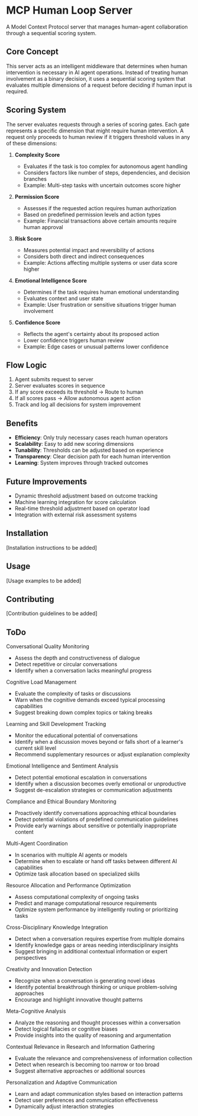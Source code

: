 # MCP Human Loop Server

A Model Context Protocol server that manages human-agent collaboration through a sequential scoring system.

## Core Concept

This server acts as an intelligent middleware that determines when human intervention is necessary in AI agent operations. Instead of treating human involvement as a binary decision, it uses a sequential scoring system that evaluates multiple dimensions of a request before deciding if human input is required.

## Scoring System

The server evaluates requests through a series of scoring gates. Each gate represents a specific dimension that might require human intervention. A request only proceeds to human review if it triggers threshold values in any of these dimensions:

1. **Complexity Score**
   - Evaluates if the task is too complex for autonomous agent handling
   - Considers factors like number of steps, dependencies, and decision branches
   - Example: Multi-step tasks with uncertain outcomes score higher

2. **Permission Score**
   - Assesses if the requested action requires human authorization
   - Based on predefined permission levels and action types
   - Example: Financial transactions above certain amounts require human approval

3. **Risk Score**
   - Measures potential impact and reversibility of actions
   - Considers both direct and indirect consequences
   - Example: Actions affecting multiple systems or user data score higher

4. **Emotional Intelligence Score**
   - Determines if the task requires human emotional understanding
   - Evaluates context and user state
   - Example: User frustration or sensitive situations trigger human involvement

5. **Confidence Score**
   - Reflects the agent's certainty about its proposed action
   - Lower confidence triggers human review
   - Example: Edge cases or unusual patterns lower confidence

## Flow Logic

1. Agent submits request to server
2. Server evaluates scores in sequence
3. If any score exceeds its threshold → Route to human
4. If all scores pass → Allow autonomous agent action
5. Track and log all decisions for system improvement

## Benefits

- **Efficiency**: Only truly necessary cases reach human operators
- **Scalability**: Easy to add new scoring dimensions
- **Tunability**: Thresholds can be adjusted based on experience
- **Transparency**: Clear decision path for each human intervention
- **Learning**: System improves through tracked outcomes

## Future Improvements

- Dynamic threshold adjustment based on outcome tracking
- Machine learning integration for score calculation
- Real-time threshold adjustment based on operator load
- Integration with external risk assessment systems

## Installation

[Installation instructions to be added]

## Usage

[Usage examples to be added]

## Contributing

[Contribution guidelines to be added]

## ToDo

Conversational Quality Monitoring

- Assess the depth and constructiveness of dialogue
- Detect repetitive or circular conversations
- Identify when a conversation lacks meaningful progress


Cognitive Load Management

- Evaluate the complexity of tasks or discussions
- Warn when the cognitive demands exceed typical processing capabilities
- Suggest breaking down complex topics or taking breaks


Learning and Skill Development Tracking

- Monitor the educational potential of conversations
- Identify when a discussion moves beyond or falls short of a learner's current skill level
- Recommend supplementary resources or adjust explanation complexity


Emotional Intelligence and Sentiment Analysis

- Detect potential emotional escalation in conversations
- Identify when a discussion becomes overly emotional or unproductive
- Suggest de-escalation strategies or communication adjustments


Compliance and Ethical Boundary Monitoring

- Proactively identify conversations approaching ethical boundaries
- Detect potential violations of predefined communication guidelines
- Provide early warnings about sensitive or potentially inappropriate content


Multi-Agent Coordination

- In scenarios with multiple AI agents or models
- Determine when to escalate or hand off tasks between different AI capabilities
- Optimize task allocation based on specialized skills


Resource Allocation and Performance Optimization

- Assess computational complexity of ongoing tasks
- Predict and manage computational resource requirements
- Optimize system performance by intelligently routing or prioritizing tasks


Cross-Disciplinary Knowledge Integration

- Detect when a conversation requires expertise from multiple domains
- Identify knowledge gaps or areas needing interdisciplinary insights
- Suggest bringing in additional contextual information or expert perspectives


Creativity and Innovation Detection

- Recognize when a conversation is generating novel ideas
- Identify potential breakthrough thinking or unique problem-solving approaches
- Encourage and highlight innovative thought patterns


Meta-Cognitive Analysis

- Analyze the reasoning and thought processes within a conversation
- Detect logical fallacies or cognitive biases
- Provide insights into the quality of reasoning and argumentation


Contextual Relevance in Research and Information Gathering

- Evaluate the relevance and comprehensiveness of information collection
- Detect when research is becoming too narrow or too broad
- Suggest alternative approaches or additional sources


Personalization and Adaptive Communication

- Learn and adapt communication styles based on interaction patterns
- Detect user preferences and communication effectiveness
- Dynamically adjust interaction strategies
